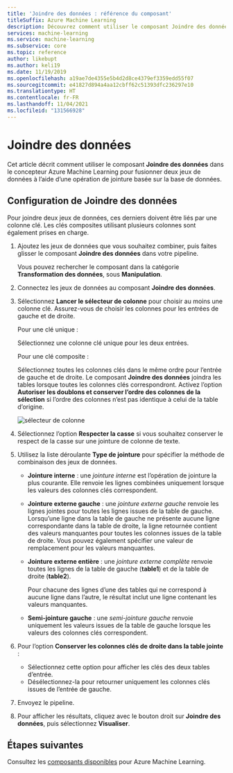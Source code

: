 ```yaml
---
title: 'Joindre des données : référence du composant'
titleSuffix: Azure Machine Learning
description: Découvrez comment utiliser le composant Joindre des données dans le concepteur Azure Machine Learning pour fusionner deux jeux de données.
services: machine-learning
ms.service: machine-learning
ms.subservice: core
ms.topic: reference
author: likebupt
ms.author: keli19
ms.date: 11/19/2019
ms.openlocfilehash: a19ae7de4355e5b4d2d8ce4379ef3359edd55f07
ms.sourcegitcommit: e41827d894a4aa12cbff62c51393dfc236297e10
ms.translationtype: HT
ms.contentlocale: fr-FR
ms.lasthandoff: 11/04/2021
ms.locfileid: "131566928"
---
```

# <a name="join-data"></a>Joindre des données

Cet article décrit comment utiliser le composant **Joindre des données** dans le concepteur Azure Machine Learning pour fusionner deux jeux de données à l’aide d’une opération de jointure basée sur la base de données.  

## <a name="how-to-configure-join-data"></a>Configuration de Joindre des données

Pour joindre deux jeux de données, ces derniers doivent être liés par une colonne clé. Les clés composites utilisant plusieurs colonnes sont également prises en charge. 

1. Ajoutez les jeux de données que vous souhaitez combiner, puis faites glisser le composant **Joindre des données** dans votre pipeline. 

    Vous pouvez rechercher le composant dans la catégorie **Transformation des données**, sous **Manipulation**.

1. Connectez les jeux de données au composant **Joindre des données**. 
 
1. Sélectionnez **Lancer le sélecteur de colonne** pour choisir au moins une colonne clé. Assurez-vous de choisir les colonnes pour les entrées de gauche et de droite.

    Pour une clé unique :

    Sélectionnez une colonne clé unique pour les deux entrées.
    
    Pour une clé composite :

    Sélectionnez toutes les colonnes clés dans le même ordre pour l’entrée de gauche et de droite. Le composant **Joindre des données** joindra les tables lorsque toutes les colonnes clés correspondront. Activez l’option **Autoriser les doublons et conserver l’ordre des colonnes de la sélection** si l’ordre des colonnes n’est pas identique à celui de la table d’origine. 

    ![sélecteur de colonne](media/module/join-data-column-selector.png)


1. Sélectionnez l’option **Respecter la casse** si vous souhaitez conserver le respect de la casse sur une jointure de colonne de texte. 
   
1. Utilisez la liste déroulante **Type de jointure** pour spécifier la méthode de combinaison des jeux de données.  
  
    * **Jointure interne** : une *jointure interne* est l’opération de jointure la plus courante. Elle renvoie les lignes combinées uniquement lorsque les valeurs des colonnes clés correspondent.  
  
    * **Jointure externe gauche** : une *jointure externe gauche* renvoie les lignes jointes pour toutes les lignes issues de la table de gauche. Lorsqu’une ligne dans la table de gauche ne présente aucune ligne correspondante dans la table de droite, la ligne retournée contient des valeurs manquantes pour toutes les colonnes issues de la table de droite. Vous pouvez également spécifier une valeur de remplacement pour les valeurs manquantes.  
  
    * **Jointure externe entière** : une *jointure externe complète* renvoie toutes les lignes de la table de gauche (**table1**) et de la table de droite (**table2**).  
  
         Pour chacune des lignes d’une des tables qui ne correspond à aucune ligne dans l’autre, le résultat inclut une ligne contenant les valeurs manquantes.  
  
    * **Semi-jointure gauche** : une *semi-jointure gauche* renvoie uniquement les valeurs issues de la table de gauche lorsque les valeurs des colonnes clés correspondent.  

1. Pour l’option **Conserver les colonnes clés de droite dans la table jointe** :

    * Sélectionnez cette option pour afficher les clés des deux tables d’entrée.
    * Désélectionnez-la pour retourner uniquement les colonnes clés issues de l’entrée de gauche.

1. Envoyez le pipeline.

1. Pour afficher les résultats, cliquez avec le bouton droit sur **Joindre des données**, puis sélectionnez **Visualiser**.

## <a name="next-steps"></a>Étapes suivantes

Consultez les [composants disponibles](component-reference.md) pour Azure Machine Learning. 